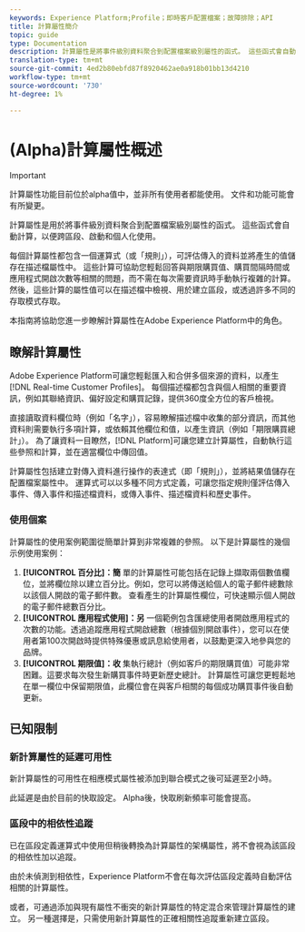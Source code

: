 ```yaml
---
keywords: Experience Platform;Profile；即時客戶配置檔案；故障排除；API
title: 計算屬性簡介
topic: guide
type: Documentation
description: 計算屬性是將事件級別資料聚合到配置檔案級別屬性的函式。 這些函式會自動計算，以便跨區段、啟動和個人化使用。
translation-type: tm+mt
source-git-commit: 4ed2b80ebfd87f8920462ae0a918b01bb13d4210
workflow-type: tm+mt
source-wordcount: '730'
ht-degree: 1%

---
```



# (Alpha)計算屬性概述

>[!IMPORTANT]
>
>計算屬性功能目前位於alpha值中，並非所有使用者都能使用。 文件和功能可能會有所變更。

計算屬性是用於將事件級別資料聚合到配置檔案級別屬性的函式。 這些函式會自動計算，以便跨區段、啟動和個人化使用。

每個計算屬性都包含一個運算式（或「規則」），可評估傳入的資料並將產生的值儲存在描述檔屬性中。 這些計算可協助您輕鬆回答與期限購買值、購買間隔時間或應用程式開啟次數等相關的問題，而不需在每次需要資訊時手動執行複雜的計算。 然後，這些計算的屬性值可以在描述檔中檢視、用於建立區段，或透過許多不同的存取模式存取。

本指南將協助您進一步瞭解計算屬性在Adobe Experience Platform中的角色。

## 瞭解計算屬性

Adobe Experience Platform可讓您輕鬆匯入和合併多個來源的資料，以產生[!DNL Real-time Customer Profiles]。 每個描述檔都包含與個人相關的重要資訊，例如其聯絡資訊、偏好設定和購買記錄，提供360度全方位的客戶檢視。

直接讀取資料欄位時（例如「名字」），容易瞭解描述檔中收集的部分資訊，而其他資料則需要執行多項計算，或依賴其他欄位和值，以產生資訊（例如「期限購買總計」）。 為了讓資料一目瞭然，[!DNL Platform]可讓您建立計算屬性，自動執行這些參照和計算，並在適當欄位中傳回值。

計算屬性包括建立對傳入資料進行操作的表達式（即「規則」），並將結果值儲存在配置檔案屬性中。 運算式可以以多種不同方式定義，可讓您指定規則僅評估傳入事件、傳入事件和描述檔資料，或傳入事件、描述檔資料和歷史事件。

### 使用個案

計算屬性的使用案例範圍從簡單計算到非常複雜的參照。 以下是計算屬性的幾個示例使用案例：

1. **[!UICONTROL 百分比]：簡** 單的計算屬性可能包括在記錄上擷取兩個數值欄位，並將欄位除以建立百分比。例如，您可以將傳送給個人的電子郵件總數除以該個人開啟的電子郵件數。 查看產生的計算屬性欄位，可快速顯示個人開啟的電子郵件總數百分比。
1. **[!UICONTROL 應用程式使用]：另** 一個範例包含匯總使用者開啟應用程式的次數的功能。透過追蹤應用程式開啟總數（根據個別開啟事件），您可以在使用者第100次開啟時提供特殊優惠或訊息給使用者，以鼓勵更深入地參與您的品牌。
1. **[!UICONTROL 期限值]：收** 集執行總計（例如客戶的期限購買值）可能非常困難。這要求每次發生新購買事件時更新歷史總計。 計算屬性可讓您更輕鬆地在單一欄位中保留期限值，此欄位會在與客戶相關的每個成功購買事件後自動更新。

## 已知限制

### 新計算屬性的延遲可用性

新計算屬性的可用性在相應模式屬性被添加到聯合模式之後可延遲至2小時。

此延遲是由於目前的快取設定。 Alpha後，快取刷新頻率可能會提高。

### 區段中的相依性追蹤

已在區段定義運算式中使用但稍後轉換為計算屬性的架構屬性，將不會視為該區段的相依性加以追蹤。

由於未偵測到相依性，Experience Platform不會在每次評估區段定義時自動評估相關的計算屬性。

或者，可通過添加與現有屬性不衝突的新計算屬性的特定混合來管理計算屬性的建立。 另一種選擇是，只需使用新計算屬性的正確相關性追蹤重新建立區段。